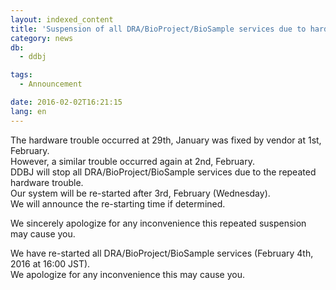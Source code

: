 ```yaml
---
layout: indexed_content
title: 'Suspension of all DRA/BioProject/BioSample services due to hardware trouble [second time]'
category: news
db:
  - ddbj

tags:
  - Announcement

date: 2016-02-02T16:21:15
lang: en
---
```


<p>The hardware trouble occurred at 29th, January was fixed by vendor at 1st, February.<br>However, a similar trouble occurred again at 2nd, February.<br>DDBJ will stop all DRA/BioProject/BioSample services due to the repeated hardware trouble.<br>Our system will be re-started after 3rd, February (Wednesday).<br>We will announce the re-starting time if determined.</p>

<p>We sincerely apologize for any inconvenience this repeated suspension may cause you.</p>

<p><span class="font-red">We have re-started all DRA/BioProject/BioSample services (February 4th, 2016 at 16:00 JST).<br>We apologize for any inconvenience this may cause you.</span></p>
